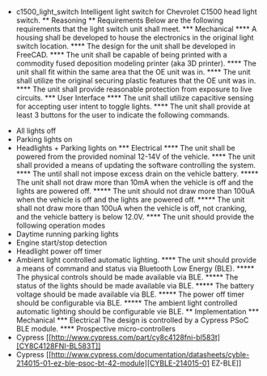 * c1500_light_switch
Intelligent light switch for Chevrolet C1500 head light switch. 
** Reasoning
** Requirements
Below are the following requirements that the light switch unit shall meet.
*** Mechanical
**** A housing shall be developed to house the electronics in the original light switch location. 
**** The design for the unit shall be developed in FreeCAD. 
**** The unit shall be capable of being printed with a commodity fused deposition modeling printer (aka 3D printer).
**** The unit shall fit within the same area that the OE unit was in.
**** The unit shall utilize the original securing plastic features that the OE unit was in. 
**** The unit shall provide reasonable protection from exposure to live circuits. 
*** User Interface
**** The unit shall utilize capacitive sensing for accepting user intent to toggle lights.
**** The unit shall provide at least 3 buttons for the user to indicate the following commands.
+ All lights off
+ Parking lights on
+ Headlights + Parking lights on
*** Electrical
**** The unit shall be powered from the provided nominal 12-14V of the vehicle.
**** The unit shall provided a means of updating the software controlling the system.
**** The until shall not impose excess drain on the vehicle battery.
***** The unit shall not draw more than 10mA when the vehicle is off and the lights are powered off.
***** The unit should not draw more than 100uA when the vehicle is off and the lights are powered off.
***** The unit shall not draw more than 100uA when the vehicle is off, not cranking, and the vehicle battery is below 12.0V.
**** The unit should provide the following operation modes
+ Daytime running parking lights
+ Engine start/stop detection
+ Headlight power off timer
+ Ambient light controlled automatic lighting. 
**** The unit should provide a means of command and status via Bluetooth Low Energy (BLE). 
***** The physical controls should be made available via BLE.
***** The status of the lights should be made available via BLE.
***** The battery voltage should be made available via BLE.
***** The power off timer should be configurable via BLE.
***** The ambient light controlled automatic lighting should be configurable vie BLE. 
** Implementation
*** Mechanical
*** Electrical
The design is controlled by a Cypress PSoC BLE module. 
**** Prospective micro-controllers
+ Cypress [[http://www.cypress.com/part/cy8c4128fni-bl583t][CY8C4128FNI-BL583T]]
+ Cypress [[http://www.cypress.com/documentation/datasheets/cyble-214015-01-ez-ble-psoc-bt-42-module][CYBLE-214015-01 EZ-BLE]]

